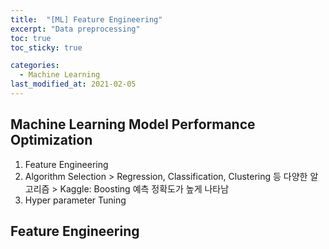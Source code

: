 ```yaml
---
title:  "[ML] Feature Engineering"
excerpt: "Data preprocessing"
toc: true
toc_sticky: true

categories:
  - Machine Learning
last_modified_at: 2021-02-05
---
```


## Machine Learning Model Performance Optimization
  1. Feature Engineering
  2. Algorithm Selection
    > Regression, Classification, Clustering 등 다양한 알고리즘
    > Kaggle: Boosting 예측 정확도가 높게 나타남
  3. Hyper parameter Tuning

## Feature Engineering
